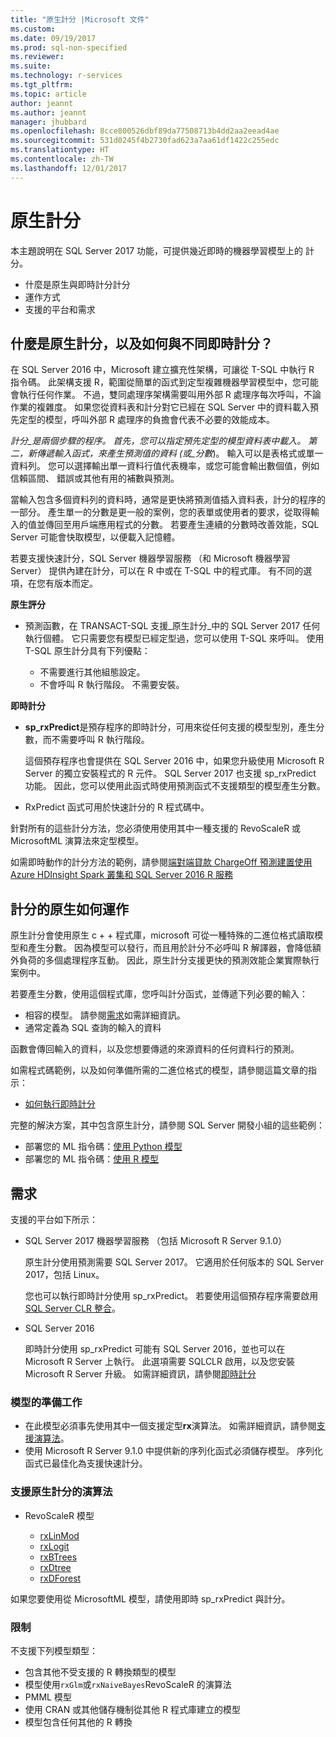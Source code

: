 ```yaml
---
title: "原生計分 |Microsoft 文件"
ms.custom: 
ms.date: 09/19/2017
ms.prod: sql-non-specified
ms.reviewer: 
ms.suite: 
ms.technology: r-services
ms.tgt_pltfrm: 
ms.topic: article
author: jeannt
ms.author: jeannt
manager: jhubbard
ms.openlocfilehash: 8cce800526dbf89da77508713b4dd2aa2eead4ae
ms.sourcegitcommit: 531d0245f4b2730fad623a7aa61df1422c255edc
ms.translationtype: HT
ms.contentlocale: zh-TW
ms.lasthandoff: 12/01/2017
---
```

# <a name="native-scoring"></a>原生計分

本主題說明在 SQL Server 2017 功能，可提供幾近即時的機器學習模型上的 計分。

+ 什麼是原生與即時計分計分
+ 運作方式
+ 支援的平台和需求

## <a name="what-is-native-scoring-and-how-is-it-different-from-realtime-scoring"></a>什麼是原生計分，以及如何與不同即時計分？

在 SQL Server 2016 中，Microsoft 建立擴充性架構，可讓從 T-SQL 中執行 R 指令碼。 此架構支援 R，範圍從簡單的函式到定型複雜機器學習模型中，您可能會執行任何作業。 不過，雙同處理序架構需要叫用外部 R 處理序每次呼叫，不論作業的複雜度。 如果您從資料表和計分對它已經在 SQL Server 中的資料載入預先定型的模型，呼叫外部 R 處理序的負擔會代表不必要的效能成本。

_計分_是兩個步驟的程序。 首先，您可以指定預先定型的模型資料表中載入。 第二，新傳遞輸入函式，來產生預測值的資料 (或_分數_)。 輸入可以是表格式或單一資料列。 您可以選擇輸出單一資料行值代表機率，或您可能會輸出數個值，例如信賴區間、 錯誤或其他有用的補數與預測。

當輸入包含多個資料列的資料時，通常是更快將預測值插入資料表，計分的程序的一部分。  產生單一的分數是更一般的案例，您的表單或使用者的要求，從取得輸入的值並傳回至用戶端應用程式的分數。 若要產生連續的分數時改善效能，SQL Server 可能會快取模型，以便載入記憶體。

若要支援快速計分，SQL Server 機器學習服務 （和 Microsoft 機器學習 Server） 提供內建在計分，可以在 R 中或在 T-SQL 中的程式庫。 有不同的選項，在您有版本而定。

**原生評分**

+ 預測函數，在 TRANSACT-SQL 支援_原生計分_中的 SQL Server 2017 任何執行個體。 它只需要您有模型已經定型過，您可以使用 T-SQL 來呼叫。 使用 T-SQL 原生計分具有下列優點：

    + 不需要進行其他組態設定。
    + 不會呼叫 R 執行階段。 不需要安裝。

**即時計分**

+ **sp_rxPredict**是預存程序的即時計分，可用來從任何支援的模型型別，產生分數，而不需要呼叫 R 執行階段。

  這個預存程序也會提供在 SQL Server 2016 中，如果您升級使用 Microsoft R Server 的獨立安裝程式的 R 元件。 SQL Server 2017 也支援 sp_rxPredict 功能。 因此，您可以使用此函式時使用預測函式不支援類型的模型產生分數。

+ RxPredict 函式可用於快速計分的 R 程式碼中。

針對所有的這些計分方法，您必須使用使用其中一種支援的 RevoScaleR 或 MicrosoftML 演算法來定型模型。

如需即時動作的計分方法的範例，請參閱[端對端貸款 ChargeOff 預測建置使用 Azure HDInsight Spark 叢集和 SQL Server 2016 R 服務](https://blogs.msdn.microsoft.com/rserver/2017/06/29/end-to-end-loan-chargeoff-prediction-built-using-azure-hdinsight-spark-clusters-and-sql-server-2016-r-service/)

## <a name="how-native-scoring-works"></a>計分的原生如何運作

原生計分會使用原生 c + + 程式庫，microsoft 可從一種特殊的二進位格式讀取模型和產生分數。 因為模型可以發行，而且用於計分不必呼叫 R 解譯器，會降低額外負荷的多個處理程序互動。 因此，原生計分支援更快的預測效能企業實際執行案例中。

若要產生分數，使用這個程式庫，您呼叫計分函式，並傳遞下列必要的輸入：

+ 相容的模型。 請參閱[需求](#Requirements)如需詳細資訊。
+ 通常定義為 SQL 查詢的輸入的資料

函數會傳回輸入的資料，以及您想要傳遞的來源資料的任何資料行的預測。

如需程式碼範例，以及如何準備所需的二進位格式的模型，請參閱這篇文章的指示：

+ [如何執行即時計分](r/how-to-do-realtime-scoring.md)

完整的解決方案，其中包含原生計分，請參閱 SQL Server 開發小組的這些範例：

+ 部署您的 ML 指令碼：[使用 Python 模型](https://microsoft.github.io/sql-ml-tutorials/python/rentalprediction/step/3.html)
+ 部署您的 ML 指令碼：[使用 R 模型](https://microsoft.github.io/sql-ml-tutorials/R/rentalprediction/step/3.html)

## <a name="requirements"></a>需求

支援的平台如下所示：

+ SQL Server 2017 機器學習服務 （包括 Microsoft R Server 9.1.0）
    
    原生計分使用預測需要 SQL Server 2017。
    它適用於任何版本的 SQL Server 2017，包括 Linux。

    您也可以執行即時計分使用 sp_rxPredict。 若要使用這個預存程序需要啟用[SQL Server CLR 整合](https://docs.microsoft.com/dotnet/framework/data/adonet/sql/introduction-to-sql-server-clr-integration)。

+ SQL Server 2016

   即時計分使用 sp_rxPredict 可能有 SQL Server 2016，並也可以在 Microsoft R Server 上執行。 此選項需要 SQLCLR 啟用，以及您安裝 Microsoft R Server 升級。
   如需詳細資訊，請參閱[即時計分](Real-time-scoring.md)

### <a name="model-preparation"></a>模型的準備工作

+ 在此模型必須事先使用其中一個支援定型**rx**演算法。 如需詳細資訊，請參閱[支援演算法](#bkmk_native_supported_algos)。
+ 使用 Microsoft R Server 9.1.0 中提供新的序列化函式必須儲存模型。 序列化函式已最佳化為支援快速計分。

### <a name="bkmk_native_supported_algos"></a>支援原生計分的演算法

+ RevoScaleR 模型

  + [rxLinMod](https://docs.microsoft.com/r-server/r-reference/revoscaler/rxlinmod)
  + [rxLogit](https://docs.microsoft.com/r-server/r-reference/revoscaler/rxlogit)
  + [rxBTrees](https://docs.microsoft.com/r-server/r-reference/revoscaler/rxbtrees)
  + [rxDtree](https://docs.microsoft.com/r-server/r-reference/revoscaler/rxdtree)
  + [rxDForest](https://docs.microsoft.com/r-server/r-reference/revoscaler/rxdforest)

如果您要使用從 MicrosoftML 模型，請使用即時 sp_rxPredict 與計分。

### <a name="restrictions"></a>限制

不支援下列模型類型：

+ 包含其他不受支援的 R 轉換類型的模型
+ 模型使用`rxGlm`或`rxNaiveBayes`RevoScaleR 的演算法
+ PMML 模型
+ 使用 CRAN 或其他儲存機制從其他 R 程式庫建立的模型
+ 模型包含任何其他的 R 轉換
